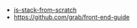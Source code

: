 - [js-stack-from-scratch](https://github.com/verekia/js-stack-from-scratch)
- https://github.com/grab/front-end-guide
